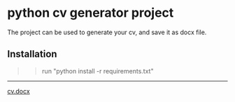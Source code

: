 # python cv generator project

The project can be used to generate your cv, and save it as docx file.

## Installation
>>run "python install -r requirements.txt"
----------------------------------------------------------------------------------------------------------------
[cv.docx](https://github.com/nkurudavid/python-cv-generator-project/files/10778289/cv.docx)
